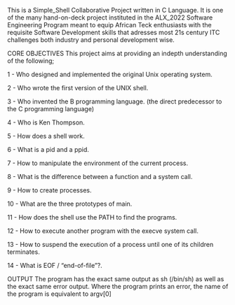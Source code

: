 This is a Simple_Shell Collaborative Project written in C Language. It is one of the many hand-on-deck project instituted in the ALX_2022 Software Engineering Program meant to equip African Teck enthusiasts with the requisite Software Development skills that adresses most 21s century ITC challenges both industry and personal development wise.

CORE OBJECTIVES This project aims at providing an indepth understanding of the following;

1 - Who designed and implemented the original Unix operating system.

2 - Who wrote the first version of the UNIX shell.

3 - Who invented the B programming language. (the direct predecessor to the C programming language)

4 - Who is Ken Thompson.

5 - How does a shell work.

6 - What is a pid and a ppid.

7 - How to manipulate the environment of the current process.

8 - What is the difference between a function and a system call.

9 - How to create processes.

10 - What are the three prototypes of main.

11 - How does the shell use the PATH to find the programs.

12 - How to execute another program with the execve system call.

13 - How to suspend the execution of a process until one of its children terminates.

14 - What is EOF / “end-of-file”?.

OUTPUT The program has the exact same output as sh (/bin/sh) as well as the exact same error output. Where the program prints an error, the name of the program is equivalent to argv[0]

